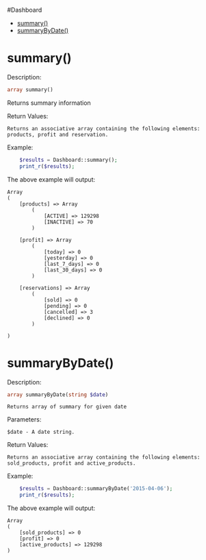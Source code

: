 #Dashboard

* [summary()](#summary)
* [summaryByDate()](#summarybydate)

summary()
=========

Description:

```php
array summary()
```	
  Returns summary information
  
Return Values:

	Returns an associative array containing the following elements: products, profit and reservation.

Example:
```php
	$results = Dashboard::summary();
	print_r($results);
```	

The above example will output:

	Array
	(
		[products] => Array
			(
				[ACTIVE] => 129298
				[INACTIVE] => 70
			)

		[profit] => Array
			(
				[today] => 0
				[yesterday] => 0
				[last_7_days] => 0
				[last_30_days] => 0
			)

		[reservations] => Array
			(
				[sold] => 0
				[pending] => 0
				[cancelled] => 3
				[declined] => 0
			)

	)

summaryByDate()
=========

Description:
```php
array summaryByDate(string $date)
```
	Returns array of summary for given date
	
Parameters:

	$date - A date string. 
  
Return Values:

	Returns an associative array containing the following elements: sold_products, profit and active_products.

Example:
```php
	$results = Dashboard::summaryByDate('2015-04-06');
	print_r($results);
```

The above example will output:

	Array
	(
		[sold_products] => 0
		[profit] => 0
		[active_products] => 129298
	)
